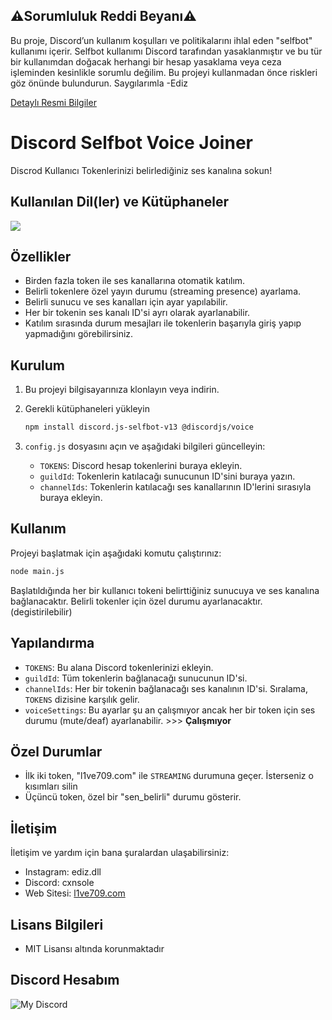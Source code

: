 ## ⚠️Sorumluluk Reddi Beyanı⚠️

Bu proje, Discord’un kullanım koşulları ve politikalarını ihlal eden "selfbot" kullanımı içerir. Selfbot kullanımı Discord tarafından yasaklanmıştır ve bu tür bir kullanımdan doğacak herhangi bir hesap yasaklama veya ceza işleminden kesinlikle sorumlu değilim. Bu projeyi kullanmadan önce riskleri göz önünde bulundurun. Saygılarımla -Ediz

[Detaylı Resmi Bilgiler](https://support.discord.com/hc/en-us/articles/115002192352-Automated-User-Accounts-Self-Bots)



# Discord Selfbot Voice Joiner

Discrod Kullanıcı Tokenlerinizi belirlediğiniz ses kanalına sokun!

## Kullanılan Dil(ler) ve Kütüphaneler

<picture>
  <source srcset="https://skillicons.dev/icons?i=js,nodejs" media="(prefers-color-scheme: dark)">
  <img src="https://skillicons.dev/icons?i=js,nodejs">
</picture>

## Özellikler

- Birden fazla token ile ses kanallarına otomatik katılım.
- Belirli tokenlere özel yayın durumu (streaming presence) ayarlama.
- Belirli sunucu ve ses kanalları için ayar yapılabilir.
- Her bir tokenin ses kanalı ID'si ayrı olarak ayarlanabilir.
- Katılım sırasında durum mesajları ile tokenlerin başarıyla giriş yapıp yapmadığını görebilirsiniz.

## Kurulum

1. Bu projeyi bilgisayarınıza klonlayın veya indirin.
2. Gerekli kütüphaneleri yükleyin
    ```bash
    npm install discord.js-selfbot-v13 @discordjs/voice
    ```

3. `config.js` dosyasını açın ve aşağıdaki bilgileri güncelleyin:
   - `TOKENS`: Discord hesap tokenlerini buraya ekleyin.
   - `guildId`: Tokenlerin katılacağı sunucunun ID'sini buraya yazın.
   - `channelIds`: Tokenlerin katılacağı ses kanallarının ID'lerini sırasıyla buraya ekleyin.

## Kullanım

Projeyi başlatmak için aşağıdaki komutu çalıştırınız:

```bash
node main.js
```

Başlatıldığında her bir kullanıcı tokeni belirttiğiniz sunucuya ve ses kanalına bağlanacaktır. Belirli tokenler için özel durumu ayarlanacaktır. (degistirilebilir)

## Yapılandırma

- `TOKENS`: Bu alana Discord tokenlerinizi ekleyin.
- `guildId`: Tüm tokenlerin bağlanacağı sunucunun ID'si.
- `channelIds`: Her bir tokenin bağlanacağı ses kanalının ID'si. Sıralama, `TOKENS` dizisine karşılık gelir.
- `voiceSettings`: Bu ayarlar şu an çalışmıyor ancak her bir token için ses durumu (mute/deaf) ayarlanabilir.  >>> **Çalışmıyor**

## Özel Durumlar

- İlk iki token, "l1ve709.com" ile `STREAMING` durumuna geçer. İsterseniz o kısımları silin
- Üçüncü token, özel bir "sen_belirli" durumu gösterir.

## İletişim

İletişim ve yardım için bana şuralardan ulaşabilirsiniz:

- Instagram: ediz.dll
- Discord: cxnsole
- Web Sitesi: [l1ve709.com](https://www.l1ve709.com)

## Lisans Bilgileri

- MIT Lisansı altında korunmaktadır


## Discord Hesabım

![My Discord](https://lantern.rest/api/v1/users/794909914760871967?svg=1&theme=dark&borderRadius=2&hideActivity=1&hideStatus=0)
